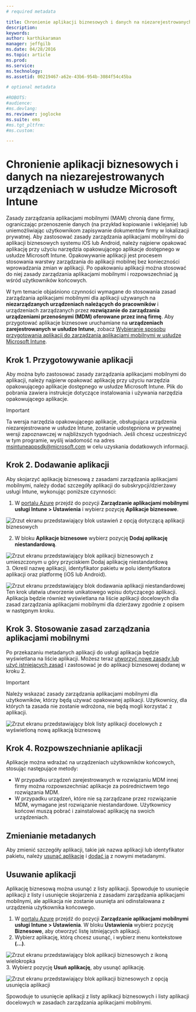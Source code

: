 ```yaml
---
# required metadata

title: Chronienie aplikacji biznesowych i danych na niezarejestrowanych urządzeniach | Microsoft Intune
description:
keywords:
author: karthikaraman
manager: jeffgilb
ms.date: 04/28/2016
ms.topic: article
ms.prod:
ms.service:
ms.technology:
ms.assetid: 00219467-a62e-43b6-954b-3084f54c45ba

# optional metadata

#ROBOTS:
#audience:
#ms.devlang:
ms.reviewer: joglocke
ms.suite: ems
#ms.tgt_pltfrm:
#ms.custom:

---
```


# Chronienie aplikacji biznesowych i danych na niezarejestrowanych urządzeniach w usłudze Microsoft Intune

Zasady zarządzania aplikacjami mobilnymi (MAM) chronią dane firmy, ograniczając przenoszenie danych (na przykład kopiowanie i wklejanie) lub uniemożliwiając użytkownikom zapisywanie dokumentów firmy w lokalizacji prywatnej.   Aby zastosować zasady zarządzania aplikacjami mobilnymi do aplikacji biznesowych systemu iOS lub Android, należy najpierw opakować aplikację przy użyciu narzędzia opakowującego aplikacje dostępnego w usłudze Microsoft Intune.  Opakowywanie aplikacji jest procesem stosowania warstwy zarządzania do aplikacji mobilnej bez konieczności wprowadzania zmian w aplikacji.  Po opakowaniu aplikacji można stosować do niej zasady zarządzania aplikacjami mobilnymi i rozpowszechniać ją wśród użytkowników końcowych.  

W tym temacie objaśniono czynności wymagane do stosowania zasad zarządzania aplikacjami mobilnymi dla aplikacji używanych na **niezarządzanych urządzeniach należących do pracowników** i urządzeniach zarządzanych przez **rozwiązanie do zarządzania urządzeniami przenośnymi (MDM) oferowane przez inną firmę**.  Aby przygotować aplikacje biznesowe uruchamiane na **urządzeniach zarejestrowanych w usłudze Intune**, zobacz [Wybieranie sposobu przygotowania aplikacji do zarządzania aplikacjami mobilnymi w usłudze Microsoft Intune](decide-how-to-prepare-apps-for-mobile-application-management-with-microsoft-intune.md).
##  Krok 1. Przygotowywanie aplikacji
Aby można było zastosować zasady zarządzania aplikacjami mobilnymi do aplikacji, należy najpierw opakować aplikację przy użyciu narzędzia opakowującego aplikacje dostępnego w usłudze Microsoft Intune.  Plik do pobrania zawiera instrukcje dotyczące instalowania i używania narzędzia opakowującego aplikacje.  
>[!IMPORTANT]  
>Ta wersja narzędzia opakowującego aplikacje, obsługująca urządzenia niezarejestrowane w usłudze Intune, zostanie udostępniona w prywatnej wersji zapoznawczej w najbliższych tygodniach. Jeśli chcesz uczestniczyć w tym programie, wyślij wiadomość na adres msintuneappsdk@microsoft.com w celu uzyskania dodatkowych informacji.

## Krok 2. Dodawanie aplikacji

Aby skojarzyć aplikację biznesową z zasadami zarządzania aplikacjami mobilnymi, należy dodać szczegóły aplikacji do subskrypcji/dzierżawy usługi Intune, wykonując poniższe czynności:

1. W [portalu Azure](https://portal.azure.com/) przejdź do pozycji **Zarządzanie aplikacjami mobilnymi usługi Intune > Ustawienia** i wybierz pozycję **Aplikacje biznesowe**.

  ![Zrzut ekranu przedstawiający blok ustawień z opcją dotyczącą aplikacji biznesowych](../media/mam-azure-portal-lob-on-settings.png)

2. W bloku **Aplikacje biznesowe** wybierz pozycję **Dodaj aplikację niestandardową**.

  ![Zrzut ekranu przedstawiający blok aplikacji biznesowych z umieszczonym u góry przyciskiem Dodaj aplikację niestandardową](../media/mam-azure-portal-add-lob-app-action.png)
3.  Określ nazwę aplikacji, identyfikator pakietu w polu identyfikatora aplikacji oraz platformę (iOS lub Android).

  ![Zrzut ekranu przedstawiający blok dodawania aplikacji niestandardowej ](../media/mam-azure-portal-add-app-details.png) Ten krok ułatwia utworzenie unikatowego wpisu dotyczącego aplikacji.  Aplikacja będzie również wyświetlana na liście aplikacji docelowych dla zasad zarządzania aplikacjami mobilnymi dla dzierżawy zgodnie z opisem w następnym kroku.

## Krok 3. Stosowanie zasad zarządzania aplikacjami mobilnymi
Po przekazaniu metadanych aplikacji do usługi aplikacja będzie wyświetlana na liście aplikacji.  Możesz teraz [utworzyć nowe zasady lub użyć istniejących zasad](create-and-deploy-mobile-app-management-policies-with-microsoft-intune.md) i zastosować je do aplikacji biznesowej dodanej w kroku 2.

>[!IMPORTANT]
>Należy wskazać zasady zarządzania aplikacjami mobilnymi dla użytkowników, którzy będą używać opakowanej aplikacji.  Użytkownicy, dla których ta zasada nie zostanie wdrożona, nie będą mogli korzystać z aplikacji.


  ![Zrzut ekranu przedstawiający blok listy aplikacji docelowych z wyświetloną nową aplikacją biznesową](../media/mam-azure-portal-lob-on-targeted-app-list.png)
## Krok 4. Rozpowszechnianie aplikacji
Aplikacje można wdrażać na urządzeniach użytkowników końcowych, stosując następujące metody:
* W przypadku urządzeń zarejestrowanych w rozwiązaniu MDM innej firmy można rozpowszechniać aplikacje za pośrednictwem tego rozwiązania MDM.
* W przypadku urządzeń, które nie są zarządzane przez rozwiązanie MDM, wymagane jest rozwiązanie niestandardowe. Użytkownicy końcowi muszą pobrać i zainstalować aplikację na swoich urządzeniach.

## Zmienianie metadanych
Aby zmienić szczegóły aplikacji, takie jak nazwa aplikacji lub identyfikator pakietu, należy [usunąć aplikację](#remove-apps) i [dodać ją](#add-the-app) z nowymi metadanymi.

##  Usuwanie aplikacji
Aplikację biznesową można usunąć z listy aplikacji.  Spowoduje to usunięcie aplikacji z listy i usunięcie skojarzenia z zasadami zarządzania aplikacjami mobilnymi, ale aplikacja nie zostanie usunięta ani odinstalowana z urządzenia użytkownika końcowego.  

1.  W [portalu Azure](https://portal.azure.com/) przejdź do pozycji **Zarządzanie aplikacjami mobilnymi usługi Intune > Ustawienia**.  W bloku **Ustawienia** wybierz pozycję **Biznesowe**, aby otworzyć listę istniejących aplikacji.  
2.  Wybierz aplikację, którą chcesz usunąć, i wybierz menu kontekstowe **(…)**.

  ![Zrzut ekranu przedstawiający blok aplikacji biznesowych z ikoną wielokropka](../media/mam-azure-portal-lob-context-menu.png)
3.  Wybierz pozycję **Usuń aplikację**, aby usunąć aplikację.

  ![Zrzut ekranu przedstawiający blok aplikacji biznesowych z opcją usunięcia aplikacji](../media/mam-azure-portal-delete-app.png)

  Spowoduje to usunięcie aplikacji z listy aplikacji biznesowych i listy aplikacji docelowych w zasadach zarządzania aplikacjami mobilnymi.


<!--HONumber=Jun16_HO2-->


